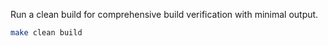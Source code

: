 Run a clean build for comprehensive build verification with minimal output.

```bash
make clean build
```